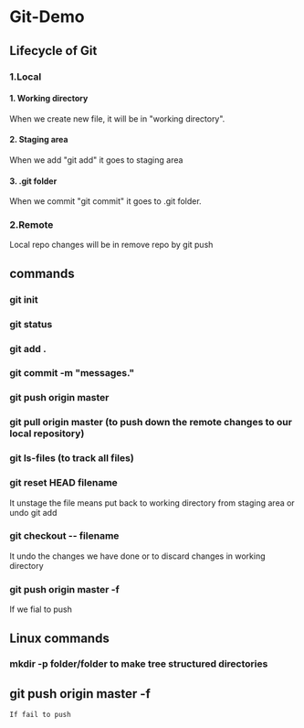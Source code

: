 # Git-Demo

## Lifecycle of Git

### 1.Local
  #### 1. Working directory
   When we create new file, it will be in "working directory".
  
  #### 2. Staging area
  When we add "git add" it goes to staging area
  
  #### 3. .git folder
   When we commit "git commit" it goes to .git folder.

### 2.Remote
Local repo changes will be in remove repo by git push

  
## commands
 ### git init
 ### git status
 ### git add .
 ### git commit -m "messages."
 ### git push origin master
 
 ### git pull origin master (to push down the remote changes to our local repository)
 ### git ls-files (to track all files)
 ### git reset HEAD filename
 It unstage the file means put back to working directory from staging area or undo git add
 ### git checkout -- filename
 It undo the changes we have done or to discard changes in working directory

 ### git push origin master -f
 If we fial to push
## Linux commands
  ### mkdir -p folder/folder to make tree structured directories



## git push origin master -f
    If fail to push

